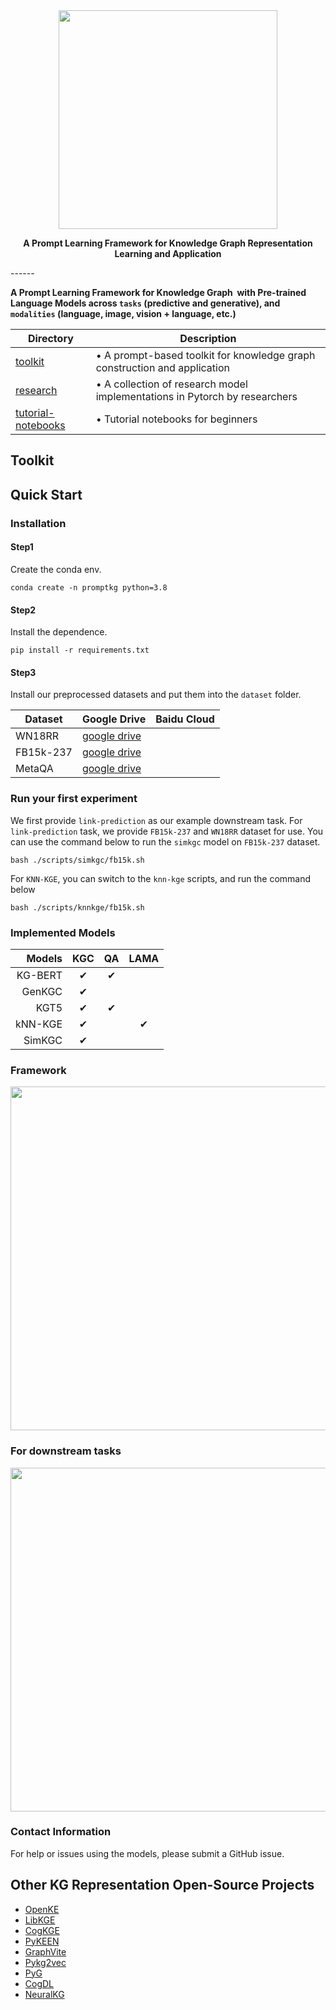 <div align="center">

<img src="https://github.com/zjunlp/PromptKG/blob/main/resources/logo.svg" width="350px">


**A Prompt Learning Framework for Knowledge Graph Representation Learning and Application**

</div>
------

**A Prompt Learning Framework for Knowledge Graph  with Pre-trained Language Models  across ```tasks``` (predictive and generative), and ```modalities``` (language, image, vision + language, etc.)**

| Directory | Description |
|-----------|-------------|
| [toolkit](toolkit) | • A prompt-based toolkit for knowledge graph construction and application |
| [research](research) | • A collection of research model implementations in Pytorch by researchers |
| [tutorial-notebooks](tutorial-notebooks) | • Tutorial notebooks for beginners |


## Toolkit


## Quick Start

### Installation

#### **Step1**

Create the conda env.

```shell
conda create -n promptkg python=3.8
```

#### **Step2**

Install the dependence.

```shell
pip install -r requirements.txt
```

#### Step3

Install our preprocessed datasets and put them into the `dataset` folder.

| Dataset | Google Drive                                                 | Baidu Cloud |
| ------- | ------------------------------------------------------------ | ----------- |
| WN18RR  | [google drive](https://drive.google.com/drive/folders/1k5mT3d7fldVSSyAYH5KWv3_BI3B2-BXJ?usp=sharing) |             |
|FB15k-237| [google drive](https://drive.google.com/drive/folders/1aNkuAIQeFOfN4B04xnBOzxhMZKNMxoBH?usp=sharing) |             |
| MetaQA  | [google drive](https://drive.google.com/drive/folders/1q4kph9nd4ADjvkPIZvAwYbqza7o7DFt9?usp=sharing) |             |






### Run your first experiment

We first provide `link-prediction` as our example downstream task.
For `link-prediction` task, we provide `FB15k-237` and `WN18RR` dataset for use.
You can use the command below to run the `simkgc` model on `FB15k-237` dataset.

```shell
bash ./scripts/simkgc/fb15k.sh
```

For `KNN-KGE`, you can switch to the `knn-kge` scripts, and run the command below

```shell
bash ./scripts/knnkge/fb15k.sh
```


### Implemented Models
| Models | KGC  |  QA  |  LAMA |
| -----------: | :------: | :------: |:------: |
| KG-BERT |  ✔  |  ✔  | |
| GenKGC |  ✔  |      | |
|   KGT5 |  ✔   |  ✔  | |
| kNN-KGE |  ✔   |      |✔ |
| SimKGC |  ✔   |      | |

### Framework

<div align="center">
    <img src="https://github.com/zjunlp/PromptKG/blob/main/resources/framework-1.png" width="550px">
</div>

### For downstream tasks

<div align="center">
    <img src="https://github.com/zjunlp/PromptKG/blob/main/resources/inspire-1.png" width="550px">
</div>


### Contact Information

For help or issues using the models, please submit a GitHub issue.

## Other KG Representation Open-Source Projects

- [OpenKE](https://github.com/jinzhuoran/CogIE)
- [LibKGE](https://github.com/uma-pi1/kge)
- [CogKGE](https://github.com/jinzhuoran/CogKGE)
- [PyKEEN](https://github.com/pykeen/pykeen)
- [GraphVite](https://graphvite.io/)
- [Pykg2vec](https://github.com/Sujit-O/pykg2vec)
- [PyG](https://github.com/pyg-team/pytorch_geometric)
- [CogDL](https://github.com/THUDM/cogdl)
- [NeuralKG](https://github.com/zjukg/NeuralKG)
